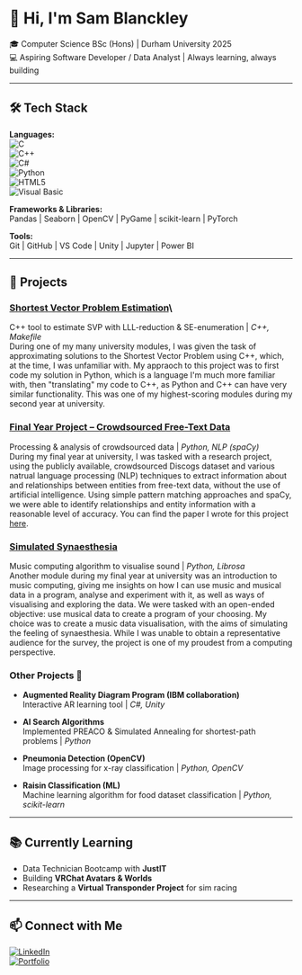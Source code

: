 # 👋 Hi, I'm Sam Blanckley

🎓 Computer Science BSc (Hons) | Durham University 2025  
💻 Aspiring Software Developer / Data Analyst | Always learning, always building  

---

## 🛠️ Tech Stack

**Languages:**  
![C](https://img.shields.io/badge/C-00599C?style=for-the-badge&logo=c&logoColor=white)  
![C++](https://img.shields.io/badge/C++-00599C?style=for-the-badge&logo=cplusplus&logoColor=white)  
![C#](https://img.shields.io/badge/C%23-239120?style=for-the-badge&logo=c-sharp&logoColor=white)  
![Python](https://img.shields.io/badge/Python-3776AB?style=for-the-badge&logo=python&logoColor=white)  
![HTML5](https://img.shields.io/badge/HTML5-E34F26?style=for-the-badge&logo=html5&logoColor=white)  
![Visual Basic](https://img.shields.io/badge/Visual%20Basic-512BD4?style=for-the-badge&logo=dotnet&logoColor=white)

**Frameworks & Libraries:**  
Pandas | Seaborn | OpenCV | PyGame | scikit-learn | PyTorch

**Tools:**  
Git | GitHub | VS Code | Unity | Jupyter | Power BI  

---

## 🚀 Projects

### [**Shortest Vector Problem Estimation**](https://github.com/Dergg/SVP_in_Cpp)\
  C++ tool to estimate SVP with LLL-reduction & SE-enumeration | *C++, Makefile*\
  During one of my many university modules, I was given the task of approximating solutions to the Shortest Vector Problem using C++, which, at the time, I was unfamiliar with. My appraoch to this project was to first code my solution in Python, which is a language I'm much more familiar with, then "translating" my code to C++, as Python and C++ can have very similar functionality. This was one of my highest-scoring modules during my second year at university.

### [**Final Year Project – Crowdsourced Free-Text Data**](https://github.com/Dergg/VisCogs)  
  Processing & analysis of crowdsourced data | *Python, NLP (spaCy)*\
  During my final year at university, I was tasked with a research project, using the publicly available, crowdsourced Discogs dataset and various natrual language processing (NLP) techniques to extract information about and relationships between entities from free-text data, without the use of artificial intelligence. Using simple pattern matching approaches and spaCy, we were able to identify relationships and entity information with a reasonable level of accuracy. You can find the paper I wrote for this project [here](https://github.com/Dergg/VisCogs/blob/main/Toward_a_new_history_of_the_recording_industry.pdf).

### [**Simulated Synaesthesia**](https://github.com/Dergg/Simulated-Synaesthesia)  
  Music computing algorithm to visualise sound | *Python, Librosa*\
  Another module during my final year at university was an introduction to music computing, giving me insights on how I can use music and musical data in a program, analyse and experiment with it, as well as ways of visualising and exploring the data. We were tasked with an open-ended objective: use musical data to create a program of your choosing. My choice was to create a music data visualisation, with the aims of simulating the feeling of synaesthesia. While I was unable to obtain a representative audience for the survey, the project is one of my proudest from a computing perspective.

### Other Projects 📖
- **Augmented Reality Diagram Program (IBM collaboration)**  
  Interactive AR learning tool | *C#, Unity*

- **AI Search Algorithms**  
  Implemented PREACO & Simulated Annealing for shortest-path problems | *Python*

- **Pneumonia Detection (OpenCV)**  
  Image processing for x-ray classification | *Python, OpenCV*

- **Raisin Classification (ML)**  
  Machine learning algorithm for food dataset classification | *Python, scikit-learn*

---

## 📚 Currently Learning

- Data Technician Bootcamp with **JustIT**  
- Building **VRChat Avatars & Worlds**  
- Researching a **Virtual Transponder Project** for sim racing  

---

## 📫 Connect with Me
[![LinkedIn](https://img.shields.io/badge/LinkedIn-0077B5?style=for-the-badge&logo=linkedin&logoColor=white)](https://www.linkedin.com/in/sam-blanckley-10850a254/)  
[![Portfolio](https://img.shields.io/badge/Portfolio-000000?style=for-the-badge&logo=About.me&logoColor=white)](https://d26portfolio.my.canva.site/)
